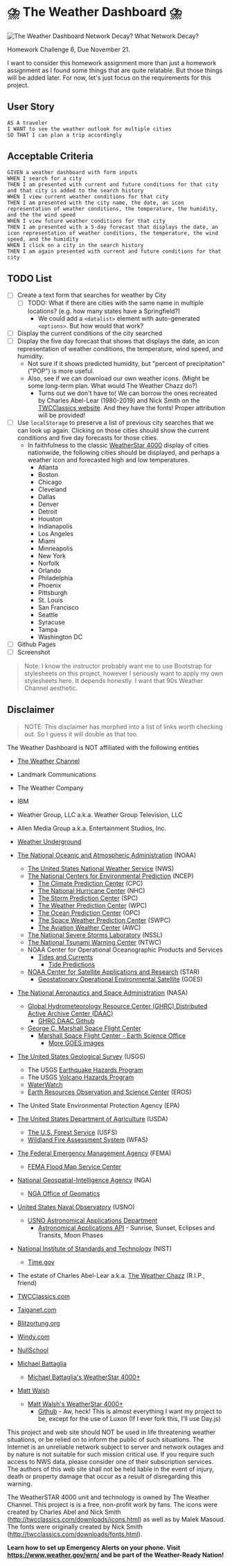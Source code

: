# ⛈️ The Weather Dashboard ⛈️

![The Weather Dashboard](./assets/images/The_Weather_Dashboard.png)
Network Decay? What Network Decay?

Homework Challenge 6, Due November 21.

I want to consider this homework assignment more than just a homework assignment as I found some things that are quite relatable.  But those things will be added later. For now, let's just focus on the requirements for this project.

## User Story

```
AS A traveler
I WANT to see the weather outlook for multiple cities
SO THAT I can plan a trip accordingly
```

## Acceptable Criteria

```
GIVEN a weather dashboard with form inputs
WHEN I search for a city
THEN I am presented with current and future conditions for that city and that city is added to the search history
WHEN I view current weather conditions for that city
THEN I am presented with the city name, the date, an icon representation of weather conditions, the temperature, the humidity, and the the wind speed
WHEN I view future weather conditions for that city
THEN I am presented with a 5-day forecast that displays the date, an icon representation of weather conditions, the temperature, the wind speed, and the humidity
WHEN I click on a city in the search history
THEN I am again presented with current and future conditions for that city
```

## TODO List
- [ ] Create a text form that searches for weather by City
  - [ ] TODO: What if there are cities with the same name in multiple locations? (e.g. how many states have a Springfield?)
    - We could add a `<datalist>` element with auto-generated `<options>`. But how would that work?
- [ ] Display the current conditions of the city searched
- [ ] Display the five day forecast that shows that displays the date, an icon representation of weather conditions, the temperature, wind speed, and humidity.
  - Not sure if it shows predicted humidity, but "percent of precipitation" ("POP") is more useful.
  - Also, see if we can download our own weather icons. (Might be some long-term plan. What would The Weather Chazz do?)
    - Turns out we don't have to! We can borrow the ones recreated by Charles Abel-Lear (1980-2019) and Nick Smith on the [TWCClassics website](https://twcclassics.com/downloads.html). And they have the fonts! Proper attribution will be provided!
- [ ] Use `localStorage` to preserve a list of previous city searches that we can look up again. Clicking on those cities should show the current conditions and five day forecasts for those cities.
    - In faithfulness to the classic [WeatherStar 4000](https://twcclassics.com/collections/weatherstar-4000-simulator.html) display of cities nationwide, the following cities should be displayed, and perhaps a weather icon and forecasted high and low temperatures.
        - Atlanta
        - Boston
        - Chicago
        - Cleveland
        - Dallas
        - Denver
        - Detroit
        - Houston
        - Indianapolis
        - Los Angeles
        - Miami
        - Minneapolis
        - New York
        - Norfolk
        - Orlando
        - Philadelphia
        - Phoenix
        - Pittsburgh
        - St. Louis
        - San Francisco
        - Seattle
        - Syracuse
        - Tampa
        - Washington DC
- [ ] Github Pages
- [ ] Screenshot

> Note: I know the instructor probably want me to use Bootstrap for stylesheets on this project, however I seriously want to apply my own stylesheets here. It depends honestly. I want that 90s Weather Channel aesthetic.

## Disclaimer

> NOTE: This disclaimer has morphed into a list of links worth checking out. So I guess it will double as that too.

The Weather Dashboard is NOT affiliated with the following entities 

- [The Weather Channel](https://www.weather.com/)
- Landmark Communications
- The Weather Company
- IBM
- Weather Group, LLC a.k.a. Weather Group Television, LLC
- Allen Media Group a.k.a. Entertainment Studios, Inc.
- [Weather Underground](https://www.wunderground.com/)

- [The National Oceanic and Atmospheric Administration](https://www.noaa.gov/) (NOAA)
  - [The United States National Weather Service](https://www.weather.gov/) (NWS)
  - [The National Centers for Environmental Prediction](https://ncep.noaa.gov/) (NCEP)
    - [The Climate Prediction Center](https://cpc.ncep.noaa.gov/) (CPC)
    - [The National Hurricane Center](https://www.nhc.noaa.gov/) (NHC)
    - [The Storm Prediction Center](https://www.spc.noaa.gov/) (SPC)
    - [The Weather Prediction Center](https://www.wpc.necp.noaa.gov/) (WPC)
    - [The Ocean Prediction Center](https://ocean.weather.gov/) (OPC)
    - [The Space Weather Prediction Center](https://swpc.noaa.gov/) (SWPC)
    - [The Aviation Weather Center](https://www.aviationweather.gov/) (AWC)
  - [The National Severe Storms Laboratory](https://nssl.noaa.gov/) (NSSL)
  - [The National Tsunami Warning Center](https://www.tsunami.gov/) (NTWC)
  - NOAA Center for Operational Oceanographic Products and Services
    - [Tides and Currents](https://tidesandcurrents.noaa.gov/)
      - [Tide Predictions](https://tidesandcurrents.noaa.gov/tide_predictions.html)
  - [NOAA Center for Satellite Applications and Research](https://www.star.nesdis.noaa.gov/) (STAR)
    - [Geostationary Operational Environmental Satellite](https://www.star.nesdis.noaa.gov/GOES/) (GOES)
- [The National Aeronautics and Space Administration](https://www.nasa.gov/) (NASA)
  - [Global Hydrometeorology Resource Center (GHRC) Distributed Active Archive Center (DAAC)](https://ghrc.nsstc.nasa.gov/lightning/)
    - [GHRC DAAC Github](https://github.com/ghrcdaac)
  - [George C. Marshall Space Flight Center](https://www.nasa.gov/centers/marshall/)
    - [Marshall Space Flight Center - Earth Science Office](https://weather.msfc.nasa.gov/)
      - [More GOES images](https://weather.msfc.nasa.gov/GOES/)
- [The United States Geological Survey](https://www.usgs.gov/) (USGS)
  - The USGS [Earthquake Hazards Program](https://earthquake.usgs.gov/)
  - The USGS [Volcano Hazards Program](https://www.usgs.gov/programs/VHP)
  - [WaterWatch](https://waterwatch.usgs.gov/)
  - [Earth Resources Observation and Science Center](https://www.usgs.gov/centers/eros) (EROS)
- The United State Environmental Protection Agency (EPA)
- [The United States Department of Agriculture](https://www.usda.gov/) (USDA)
  - [The U.S. Forest Service](https://www.fs.usda.gov/) (USFS)
  - [Wildland Fire Assessment System](https://www.wfas.net/) (WFAS)
- [The Federal Emergency Management Agency](https://www.fema.gov) (FEMA)
  - [FEMA Flood Map Service Center](https://msc.fema.gov/portal/home)
- [National Geospatial-Intelligence Agency](https://www.nga.mil/) (NGA)
  - [NGA Office of Geomatics](https://earth-info.nga.mil/)
- [United States Naval Observatory](https://www.cnmoc.usff.navy.mil/usno/) (USNO)
  - [USNO Astronomical Applications Department](https://aa.usno.navy.mil/)
    - [Astronomical Applications API](https://aa.usno.navy.mil/data/api) - Sunrise, Sunset, Eclipses and Transits, Moon Phases
- [National Institute of Standards and Technology](https://www.nist.gov/) (NIST)
  - [Time.gov](https://www.time.gov/)

- The estate of Charles Abel-Lear a.k.a. [The Weather Chazz](https://www.youtube.com/user/theweatherchazz) (R.I.P., friend)
- [TWCClassics.com](https://www.twcclassics.com/)
- [Taiganet.com](https://www.taiganet.com/)
- [Blitzortung.org](https://www.blitzortung.org/)
- [Windy.com](https://www.windy.com/)
- [NullSchool](https://earth.nullschool.net/)
- [Michael Battaglia](https://github.com/vbguyny)
  - [Michael Battaglia's WeatherStar 4000+](https://battaglia.ddns.net/twc/)
- [Matt Walsh](https://github.com/netbymatt)
  - [Matt Walsh's WeatherStar 4000+](https://weatherstar.netbymatt.com/)
    - [Github](https://github.com/netbymatt/ws4kp) - Aw, heck! This is almost everything I want my project to be, except for the use of Luxon (If I ever fork this, I'll use Day.js)

This project and web site should NOT be used in life threatening weather situations, or be relied on to inform the public of such situations. The Internet is an unreliable network subject to server and network outages and by nature is not suitable for such mission critical use. If you require such access to NWS data, please consider one of their subscription services. The authors of this web site shall not be held liable in the event of injury, death or property damage that occur as a result of disregarding this warning.

The WeatherSTAR 4000 unit and technology is owned by The Weather Channel. This project is is a free, non-profit work by fans. The icons were created by Charles Abel and Nick Smith (http://twcclassics.com/downloads/icons.html) as well as by Malek Masoud. The fonts were originally created by Nick Smith (http://twcclassics.com/downloads/fonts.html).

**Learn how to set up Emergency Alerts on your phone. Visit https://www.weather.gov/wrn/ and be part of the Weather-Ready Nation!**